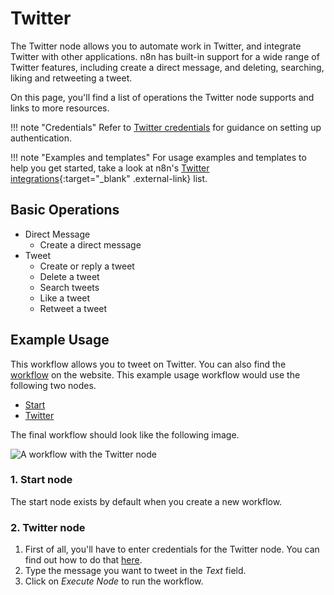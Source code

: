 # Twitter

The Twitter node allows you to automate work in Twitter, and integrate Twitter with other applications. n8n has built-in support for a wide range of Twitter features, including create a direct message, and deleting, searching, liking and retweeting a tweet. 

On this page, you'll find a list of operations the Twitter node supports and links to more resources.

!!! note "Credentials"
    Refer to [Twitter credentials](/integrations/builtin/credentials/twitter/) for guidance on setting up authentication. 

!!! note "Examples and templates"
    For usage examples and templates to help you get started, take a look at n8n's [Twitter integrations](https://n8n.io/integrations/twitter/){:target="_blank" .external-link} list.


## Basic Operations

* Direct Message
    * Create a direct message
* Tweet
    * Create or reply a tweet
    * Delete a tweet
    * Search tweets
    * Like a tweet
    * Retweet a tweet

## Example Usage

This workflow allows you to tweet on Twitter. You can also find the [workflow](https://n8n.io/workflows/445) on the website. This example usage workflow would use the following two nodes.
- [Start](/integrations/builtin/core-nodes/n8n-nodes-base.start/)
- [Twitter]()

The final workflow should look like the following image.

![A workflow with the Twitter node](/_images/integrations/builtin/app-nodes/twitter/workflow.png)

### 1. Start node

The start node exists by default when you create a new workflow.

### 2. Twitter node

1. First of all, you'll have to enter credentials for the Twitter node. You can find out how to do that [here](/integrations/builtin/credentials/twitter/).
2. Type the message you want to tweet in the *Text* field.
3. Click on *Execute Node* to run the workflow.
